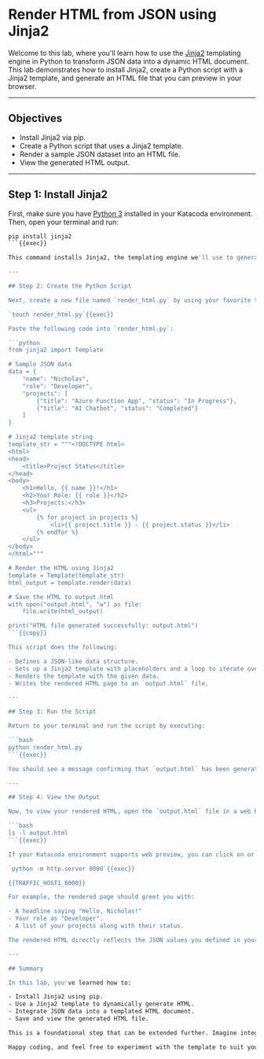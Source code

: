 
# Render HTML from JSON using Jinja2

Welcome to this lab, where you'll learn how to use the [Jinja2](https://palletsprojects.com/p/jinja/) templating engine in Python to transform JSON data into a dynamic HTML document. This lab demonstrates how to install Jinja2, create a Python script with a Jinja2 template, and generate an HTML file that you can preview in your browser.

---

## Objectives

- Install Jinja2 via pip.
- Create a Python script that uses a Jinja2 template.
- Render a sample JSON dataset into an HTML file.
- View the generated HTML output.

---

## Step 1: Install Jinja2

First, make sure you have [Python 3](https://www.python.org/) installed in your Katacoda environment. Then, open your terminal and run:

```bash
pip install jinja2
```{{exec}}

This command installs Jinja2, the templating engine we'll use to generate HTML from JSON.

---

## Step 2: Create the Python Script

Next, create a new file named `render_html.py` by using your favorite text editor (e.g., `nano`, `vim`, or the built-in editor in your environment).

`touch render_html.py`{{exec}}

Paste the following code into `render_html.py`:

```python
from jinja2 import Template

# Sample JSON data
data = {
    "name": "Nicholas",
    "role": "Developer",
    "projects": [
        {"title": "Azure Function App", "status": "In Progress"},
        {"title": "AI Chatbot", "status": "Completed"}
    ]
}

# Jinja2 template string
template_str = """<!DOCTYPE html>
<html>
<head>
    <title>Project Status</title>
</head>
<body>
    <h1>Hello, {{ name }}!</h1>
    <h2>Your Role: {{ role }}</h2>
    <h3>Projects:</h3>
    <ul>
        {% for project in projects %}
            <li>{{ project.title }} - {{ project.status }}</li>
        {% endfor %}
    </ul>
</body>
</html>"""

# Render the HTML using Jinja2
template = Template(template_str)
html_output = template.render(data)

# Save the HTML to output.html
with open("output.html", "w") as file:
    file.write(html_output)

print("HTML file generated successfully: output.html")
```{{copy}}

This script does the following:

- Defines a JSON-like data structure.
- Sets up a Jinja2 template with placeholders and a loop to iterate over projects.
- Renders the template with the given data.
- Writes the rendered HTML page to an `output.html` file.

---

## Step 3: Run the Script

Return to your terminal and run the script by executing:

```bash
python render_html.py
```{{exec}}

You should see a message confirming that `output.html` has been generated.

---

## Step 4: View the Output

Now, to view your rendered HTML, open the `output.html` file in a web browser. You can list the file with:

```bash
ls -l output.html
```{{exec}}

If your Katacoda environment supports web preview, you can click on or navigate to the preview link to see your HTML page beautifully rendered.

`python -m http.server 8000`{{exec}}

{{TRAFFIC_HOST1_8000}}

For example, the rendered page should greet you with:

- A headline saying "Hello, Nicholas!"
- Your role as "Developer".
- A list of your projects along with their status.

The rendered HTML directly reflects the JSON values you defined in your Python script.

---

## Summary

In this lab, you've learned how to:

- Install Jinja2 using pip.
- Use a Jinja2 template to dynamically generate HTML.
- Integrate JSON data into a templated HTML document.
- Save and view the generated HTML file.

This is a foundational step that can be extended further. Imagine integrating this into an Azure Function App to process API requests or storing the HTML output in Azure Blob Storage for distributed web applications.

Happy coding, and feel free to experiment with the template to suit your own projects!